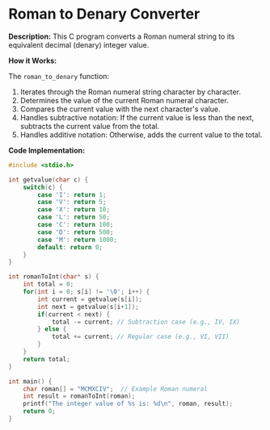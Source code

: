 # Roman to Denary Converter

**Description:**
This C program converts a Roman numeral string to its equivalent decimal (denary) integer value.

**How it Works:**

The `roman_to_denary` function:

1. Iterates through the Roman numeral string character by character.
2. Determines the value of the current Roman numeral character.
3. Compares the current value with the next character's value.
4. Handles subtractive notation: If the current value is less than the next, subtracts the current value from the total.
5. Handles additive notation: Otherwise, adds the current value to the total.

**Code Implementation:**

```c
#include <stdio.h>

int getvalue(char c) {
    switch(c) {
        case 'I': return 1;
        case 'V': return 5;
        case 'X': return 10;
        case 'L': return 50;
        case 'C': return 100;
        case 'D': return 500;
        case 'M': return 1000;
        default: return 0;
    }
}

int romanToInt(char* s) {
    int total = 0;
    for(int i = 0; s[i] != '\0'; i++) {
        int current = getvalue(s[i]);
        int next = getvalue(s[i+1]);
        if(current < next) {
            total -= current; // Subtraction case (e.g., IV, IX)
        } else {
            total += current; // Regular case (e.g., VI, VII)
        }
    }
    return total;
}

int main() {
    char roman[] = "MCMXCIV";  // Example Roman numeral
    int result = romanToInt(roman);
    printf("The integer value of %s is: %d\n", roman, result);
    return 0;
}
